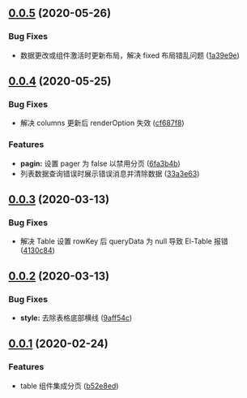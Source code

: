 ## [0.0.5](https://github.com/bhuh12/el-table-ext/compare/v0.0.4...v0.0.5) (2020-05-26)

### Bug Fixes

- 数据更改或组件激活时更新布局，解决 fixed 布局错乱问题 ([1a39e9e](https://github.com/bhuh12/el-table-ext/commit/1a39e9ea68c14e90f5f6a02c9753919771f2af56))

## [0.0.4](https://github.com/bhuh12/el-table-ext/compare/v0.0.3...v0.0.4) (2020-05-25)

### Bug Fixes

- 解决 columns 更新后 renderOption 失效 ([cf687f8](https://github.com/bhuh12/el-table-ext/commit/cf687f8afb58784dfff64914cc7c08af2b75ce76))

### Features

- **pagin:** 设置 pager 为 false 以禁用分页 ([6fa3b4b](https://github.com/bhuh12/el-table-ext/commit/6fa3b4b076a8dcc63166a2594620e65d60f502a3))
- 列表数据查询错误时展示错误消息并清除数据 ([33a3e63](https://github.com/bhuh12/el-table-ext/commit/33a3e63b2b40abbf90ada4eba1b22ca62038e00d))

## [0.0.3](https://github.com/bhuh12/el-table-ext/compare/v0.0.2...v0.0.3) (2020-03-13)

### Bug Fixes

- 解决 Table 设置 rowKey 后 queryData 为 null 导致 El-Table 报错 ([4130c84](https://github.com/bhuh12/el-table-ext/commit/4130c84a453ea3d502977cac7d5a3ce8dda8bfe9))

## [0.0.2](https://github.com/bhuh12/el-table-ext/compare/v0.0.1...v0.0.2) (2020-03-13)

### Bug Fixes

- **style:** 去除表格底部横线 ([9aff54c](https://github.com/bhuh12/el-table-ext/commit/9aff54c72fb4df49660b7519b52199bbb1a10d38))

## [0.0.1](https://github.com/bhuh12/el-table-ext/compare/b52e8edeae86e0fc2ed0476ccb43939490123760...v0.0.1) (2020-02-24)

### Features

- table 组件集成分页 ([b52e8ed](https://github.com/bhuh12/el-table-ext/commit/b52e8edeae86e0fc2ed0476ccb43939490123760))
